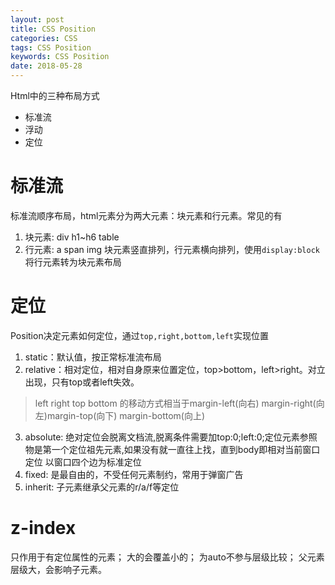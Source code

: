 ```yaml
---
layout: post
title: CSS Position
categories: CSS
tags: CSS Position
keywords: CSS Position
date: 2018-05-28 
---
```

Html中的三种布局方式
* 标准流 
* 浮动
* 定位

# 标准流
标准流顺序布局，html元素分为两大元素：块元素和行元素。常见的有
1. 块元素: div h1~h6 table
2. 行元素: a span img 
块元素竖直排列，行元素横向排列，使用```display:block```将行元素转为块元素布局

# 定位
Position决定元素如何定位，通过```top,right,bottom,left```实现位置
1. static：默认值，按正常标准流布局
2. relative：相对定位，相对自身原来位置定位，top>bottom，left>right。对立出现，只有top或者left失效。
> left right top bottom   的移动方式相当于margin-left(向右) margin-right(向左)margin-top(向下) margin-bottom(向上)

3. absolute: 绝对定位会脱离文档流,脱离条件需要加top:0;left:0;定位元素参照物是第一个定位祖先元素,如果没有就一直往上找，直到body即相对当前窗口定位 以窗口四个边为标准定位
4. fixed: 是最自由的，不受任何元素制约，常用于弹窗广告
5. inherit: 子元素继承父元素的r/a/f等定位

# z-index

只作用于有定位属性的元素；
大的会覆盖小的；
为auto不参与层级比较；
父元素层级大，会影响子元素。